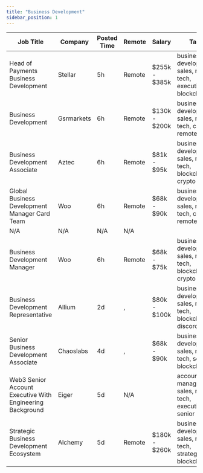 ```yaml
---
title: "Business Development"
sidebar_position: 1
---
```


| Job Title | Company | Posted Time | Remote | Salary | Tags | Apply Link |
|-----------|---------|-------------|--------|--------|------|------------|
| Head of Payments Business Development | Stellar | 5h | Remote | $255k - $385k | business development, sales, non tech, executive, blockchain | [Apply](https://web3.career/head-of-payments-business-development-stellar/97571) |
| Business Development | Gsrmarkets | 6h | Remote | $130k - $200k | business development, sales, non tech, crypto, remote | [Apply](https://web3.career/business-development-gsrmarkets/95740) |
| Business Development Associate | Aztec | 6h | Remote | $81k - $95k | business development, sales, non tech, blockchain, crypto | [Apply](https://web3.career/business-development-associate-aztec/97708) |
| Global Business Development Manager Card Team | Woo | 6h | Remote | $68k - $90k | business development, sales, non tech, crypto, remote | [Apply](https://web3.career/global-business-development-manager-card-team-woo/95645) |
| N/A | N/A | N/A | N/A |  |  | [Apply](https://web3.career/metana) |
| Business Development Manager | Woo | 6h | Remote | $68k - $75k | business development, sales, non tech, blockchain, crypto | [Apply](https://web3.career/business-development-manager-woo/95644) |
| Business Development Representative | Allium | 2d | , | $80k - $100k | business development, sales, non tech, blockchain, discord | [Apply](https://web3.career/business-development-representative-allium/100369) |
| Senior Business Development Associate | Chaoslabs | 4d | , | $68k - $90k | business development, sales, non tech, senior, blockchain | [Apply](https://web3.career/senior-business-development-associate-chaoslabs/100275) |
| Web3 Senior Account Executive With Engineering Background | Eiger | 5d | N/A |  | account manager, sales, non tech, executive, senior | [Apply](https://web3.career/web3-senior-account-executive-with-engineering-background-eiger/100235) |
| Strategic Business Development Ecosystem | Alchemy | 5d | Remote | $180k - $260k | business development, sales, non tech, strategy, blockchain | [Apply](https://web3.career/strategic-business-development-ecosystem-alchemy/100154) |

